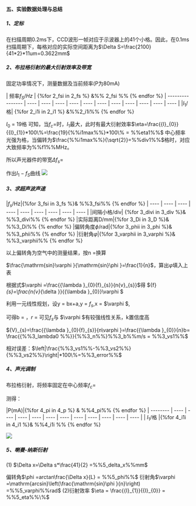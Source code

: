 ####  五、实验数据处理与总结

##### 1、定标

在扫描周期0.2ms下，CCD波形一帧对应于示波器上的41个小格。因此，在0.1ms扫描周期下，每格对应的实际空间距离为$\Delta S=\frac{2100}{41*2}*11um=0.3622mm$

##### 2、布拉格衍射的最大衍射效率及带宽

固定功率情况下，测量数据及当前频率(P为80mA)

| 频率${f}_{S}/Hz$ | {%for 2_fsi in 2_fs %} &%% 2_fsi %%  {% endfor %} 
| ---------------- | ---- | ---- | ---- | ---- | ---- | ---- | ---- | ---- | ---- | ---- | ---- |
|${I}_{1}/$格| {%for 2_i1i in 2_i1 %} &%%2_i1i%% {% endfor %}

${I}_{0}$ = 19格
可知，当${f}_{c}=%%fs1%%$时，${I}_{1}$最大，此时有最大衍射效率$\eta=\frac{{I}_{0}}{{I}_{1}}*100\%=\frac{19}{%%i1max%%}*100\% = %%eta1%%$
中心频率光强为$%%i1max%%$格，当偏转为$\frac{%%i1max%%}{\sqrt{2}}=%%div1%%$格时，对应大致频率为%%f1%%MHz。

所以声光器件的带宽$\Delta {f}_{s}=%%fs2%%-%%fs1%%=%%f2%%MHz$

作出${I}_{1}-{f}_{S}$曲线
![](%%pic1%%.png)

##### 3、求超声波声速

|${f}_{s}/$Hz|{%for 3_fsi in 3_fs %}& %%3_fsi%% {% endfor %}
| ---- | ---- | ---- | ---- | ---- | ---- | ---- | ---- | ---- |
|间隔小格/div| {%for 3_divi in 3_div %}& %%3_divi%% {% endfor %}
|实际距离D/mm|{%for 3_Di in 3_D %}& %%3_Di%% {% endfor %}
|偏转角度$\phi$/rad|{%for 3_phii in 3_phi %}& %%3_phii%% {% endfor %}
|衍射角$\varphi$|{%for 3_varphii in 3_varphi %}& %%3_varphii%% {% endfor %} 

以上偏转角为空气中的测量结果，按n =$%%3_n%%$换算

$\frac{\mathrm{sin}\varphi }{\mathrm{sin}\phi }=\frac{1}{n}$，算出$\varphi$填入上表

根据式$\varphi =\frac{{\lambda }_{0}{f}_{s}}{n{v}_{s}}$得
${f}_{s}=\frac{n{v}_{\delta }}{{\lambda }_{0}}\varphi $

利用一元线性规划，设y = bx+a,y = ${f}_{s}$,x = $\varphi $,

可得b =$%%3_b%%$ ，$r$ = $%%3_r%%$ 
可见${f}_{s}$与 $\varphi $有较强线性关系，k置信度高

${V}_{s}=\frac{{\lambda }_{0}{f}_{s}}{n\varphi }=\frac{{\lambda }_{0}}{n}b= \frac{{%%3_lambda0 %%}}{%%3_n%%}%%3_b%%m/s = %%3_vs1%%$

相对误差：$\left|\frac{%%3_vs1%%-%%3_vs2%%}{%%3_vs2%%}\right|*100\%=%%3_error%%$

##### 4、声光调制

布拉格衍射，将频率固定在中心频率${f}_{c} = %%4_fc%%MHz$

测得：

|P(mA)|{%for 4_pi in 4_p %} & %%4_pi%% {% endfor %}
| -------- | ---- | ---- | ---- | ---- | ---- | ---- | ---- | ---- | ---- | ---- | ---- |
| $I_1/$格 |{%for 4_i1i in 4_i1 %}& %%4_i1i %% {% endfor %}

![](%%pic2%%.png)

##### 5、喇曼-纳斯衍射

(1) $\Delta x=\Delta s*\frac{41}{2} =%%5_delta_x%%mm$

偏转角$\phi  =arctan\frac{\Delta x}{L} = %%5_phi%%$
衍射角$\varphi =\mathrm{arcsin}\left(\frac{\mathrm{sin}\phi }{n}\right) =%%5_varphi%%rad$
(2)衍射效率
$\eta = \frac{{I}_{1}}{{I}_{0}} = %%5_eta%%\%$